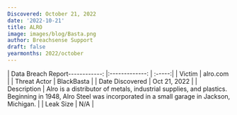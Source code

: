 ```yaml
---
Discovered: October 21, 2022
date: '2022-10-21'
title: ALRO
image: images/blog/Basta.png
author: Breachsense Support
draft: false
yearmonths: 2022/october
---
```


| Data Breach Report------------:     |:-------------:    | :-----:|
| Victim      | alro.com      | 
| Threat Actor      | BlackBasta      | 
| Date Discovered      | Oct 21, 2022      | 
| Description      | Alro is a distributor of metals, industrial supplies, and plastics. Beginning in 1948, Alro Steel was incorporated in a small garage in Jackson, Michigan.       | 
| Leak Size      | N/A      | 

